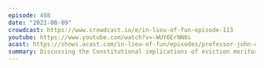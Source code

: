 ```yaml
---
episode: 488
date: "2021-08-09"
crowdcast: https://www.crowdcast.io/e/in-lieu-of-fun-episode-113
youtube: https://www.youtube.com/watch?v=-WUY6ErNN8s
acast: https://shows.acast.com/in-lieu-of-fun/episodes/professor-john-q-barrett-declares-a-moratorium-on-evictions
summary: Discussing the Constitutional implications of eviction moritoria
---
```


